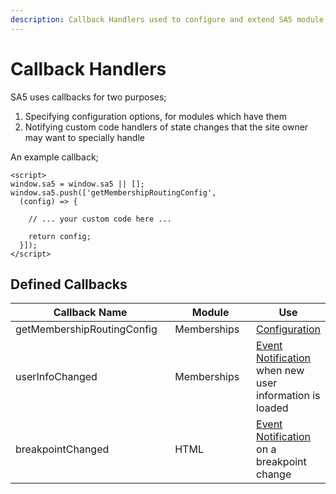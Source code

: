 ```yaml
---
description: Callback Handlers used to configure and extend SA5 module functionality.
---
```


# Callback Handlers

SA5 uses callbacks for two purposes;

1. Specifying configuration options, for modules which have them&#x20;
2. Notifying custom code handlers of state changes that the site owner may want to specially handle&#x20;

An example callback;&#x20;

```
<script>
window.sa5 = window.sa5 || [];
window.sa5.push(['getMembershipRoutingConfig', 
  (config) => {
  
    // ... your custom code here ... 

    return config;
  }]); 
</script>
```

## Defined Callbacks

<table><thead><tr><th width="284.3333333333333">Callback Name</th><th width="153">Module</th><th>Use</th></tr></thead><tbody><tr><td>getMembershipRoutingConfig</td><td>Memberships</td><td><a href="../../sa5-user-accounts/advanced-log-in-and-sign-up-flow.md">Configuration</a></td></tr><tr><td>userInfoChanged</td><td>Memberships</td><td><a href="../../sa5-user-accounts/logged-in-user-info/">Event Notification</a> when new user information is loaded</td></tr><tr><td>breakpointChanged</td><td>HTML</td><td><a href="../../sa5-html/breakpoints.md">Event Notification</a> on a breakpoint change</td></tr></tbody></table>
